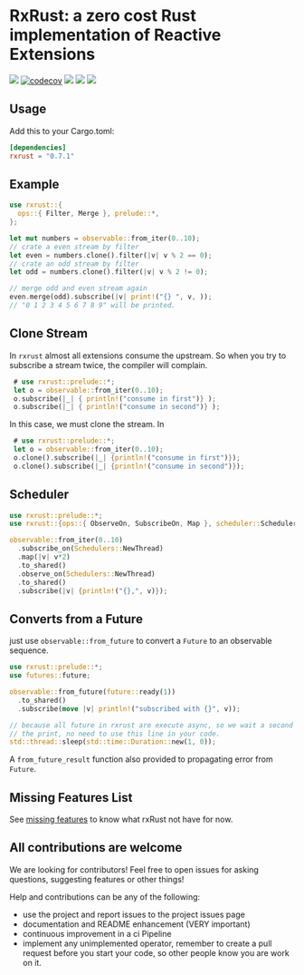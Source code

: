 # RxRust: a zero cost Rust implementation of Reactive Extensions
[![](https://docs.rs/rxrust/badge.svg)](https://docs.rs/rxrust/)
[![codecov](https://codecov.io/gh/rxRust/rxRust/branch/master/graph/badge.svg)](https://codecov.io/gh/rxRust/rxRust)
![](https://github.com/rxRust/rxRust/workflows/test/badge.svg)
[![](https://img.shields.io/crates/v/rxrust.svg)](https://crates.io/crates/rxrust)
[![](https://img.shields.io/crates/d/rxrust.svg)](https://crates.io/crates/rxrust)

## Usage
Add this to your Cargo.toml:

```toml
[dependencies]
rxrust = "0.7.1"
```

## Example 

```rust
use rxrust::{
  ops::{ Filter, Merge }, prelude::*, 
};

let mut numbers = observable::from_iter(0..10);
// crate a even stream by filter
let even = numbers.clone().filter(|v| v % 2 == 0);
// crate an odd stream by filter
let odd = numbers.clone().filter(|v| v % 2 != 0);

// merge odd and even stream again
even.merge(odd).subscribe(|v| print!("{} ", v, ));
// "0 1 2 3 4 5 6 7 8 9" will be printed.

```

## Clone Stream

In `rxrust` almost all extensions consume the upstream. So when you try to subscribe a stream twice, the compiler will complain. 

```rust ignore
 # use rxrust::prelude::*;
 let o = observable::from_iter(0..10);
 o.subscribe(|_| { println!("consume in first")} );
 o.subscribe(|_| { println!("consume in second")} );
```

In this case, we must clone the stream. In

```rust
 # use rxrust::prelude::*;
 let o = observable::from_iter(0..10);
 o.clone().subscribe(|_| {println!("consume in first")});
 o.clone().subscribe(|_| {println!("consume in second")});
```

## Scheduler

```rust 
use rxrust::prelude::*;
use rxrust::{ops::{ ObserveOn, SubscribeOn, Map }, scheduler::Schedulers };

observable::from_iter(0..10)
  .subscribe_on(Schedulers::NewThread)
  .map(|v| v*2)
  .to_shared()
  .observe_on(Schedulers::NewThread)
  .to_shared()
  .subscribe(|v| {println!("{},", v)});
```

## Converts from a Future

just use `observable::from_future` to convert a `Future` to an observable sequence.

```rust
use rxrust::prelude::*;
use futures::future;

observable::from_future(future::ready(1))
  .to_shared()
  .subscribe(move |v| println!("subscribed with {}", v));

// because all future in rxrust are execute async, so we wait a second to see
// the print, no need to use this line in your code.
std::thread::sleep(std::time::Duration::new(1, 0));
```

A `from_future_result` function also provided to propagating error from `Future`.

## Missing Features List
See [missing features](missing_features.md) to know what rxRust not have for now.

## All contributions are welcome

We are looking for contributors! Feel free to open issues for asking questions, suggesting features or other things!

Help and contributions can be any of the following:

- use the project and report issues to the project issues page
- documentation and README enhancement (VERY important)
- continuous improvement in a ci Pipeline
- implement any unimplemented operator, remember to create a pull request before you start your code, so other people know you are work on it.